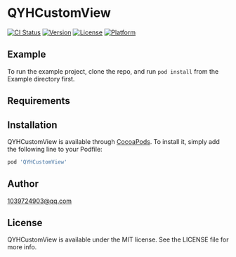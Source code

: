 # QYHCustomView

[![CI Status](https://img.shields.io/travis/1039724903@qq.com/QYHCustomView.svg?style=flat)](https://travis-ci.org/1039724903@qq.com/QYHCustomView)
[![Version](https://img.shields.io/cocoapods/v/QYHCustomView.svg?style=flat)](https://cocoapods.org/pods/QYHCustomView)
[![License](https://img.shields.io/cocoapods/l/QYHCustomView.svg?style=flat)](https://cocoapods.org/pods/QYHCustomView)
[![Platform](https://img.shields.io/cocoapods/p/QYHCustomView.svg?style=flat)](https://cocoapods.org/pods/QYHCustomView)

## Example

To run the example project, clone the repo, and run `pod install` from the Example directory first.

## Requirements

## Installation

QYHCustomView is available through [CocoaPods](https://cocoapods.org). To install
it, simply add the following line to your Podfile:

```ruby
pod 'QYHCustomView'
```

## Author

1039724903@qq.com

## License

QYHCustomView is available under the MIT license. See the LICENSE file for more info.
